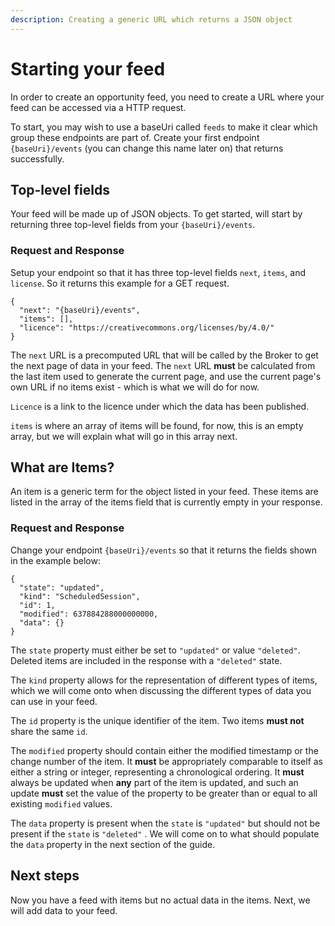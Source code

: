 ```yaml
---
description: Creating a generic URL which returns a JSON object
---
```


# Starting your feed

In order to create an opportunity feed, you need to create a URL where your feed can be accessed via a HTTP request.

To start, you may wish to use a baseUri called `feeds` to make it clear which group these endpoints are part of. Create your first endpoint `{baseUri}/events` (you can change this name later on) that returns successfully.&#x20;

## Top-level fields

Your feed will be made up of JSON objects. To get started, will start by returning three top-level fields from your `{baseUri}/events`.

### Request and Response

Setup your endpoint so that it has three top-level fields `next`, `items`, and `license`. So it returns this example for a GET request.

```
{
  "next": "{baseUri}/events",
  "items": [],
  "licence": "https://creativecommons.org/licenses/by/4.0/"
}  
```

The `next` URL is a precomputed URL that will be called by the Broker to get the next page of data in your feed. The `next` URL **must** be calculated from the last item used to generate the current page, and use the current page's own URL if no items exist - which is what we will do for now.

`Licence` is a link to the licence under which the data has been published.

`items` is where an array of items will be found, for now, this is an empty array, but we will explain what will go in this array next.&#x20;

## What are Items?

An item is a generic term for the object listed in your feed. These items are listed in the array of the items field that is currently empty in your response.

### Request and Response

Change your endpoint `{baseUri}/events` so that it returns the fields shown in the example below:

```
{
  "state": "updated",
  "kind": "ScheduledSession",
  "id": 1,
  "modified": 637884288000000000,
  "data": {}
}
```

The `state` property must either be set to `"updated"` or value `"deleted"`. Deleted items are included in the response with a `"deleted"` state.

The `kind` property allows for the representation of different types of items, which we will come onto when discussing the different types of data you can use in your feed.

The `id` property is the unique identifier of the item. Two items **must not** share the same `id`.&#x20;

The `modified` property should contain either the modified timestamp or the change number of the item. It **must** be appropriately comparable to itself as either a string or integer, representing a chronological ordering. It **must** always be updated when **any** part of the item is updated, and such an update **must** set the value of the property to be greater than or equal to all existing `modified` values.&#x20;

The `data` property is present when the `state` is `"updated"` but should not be present if the `state` is `"deleted"` . We will come on to what should populate the `data` property in the next section of the guide.

## Next steps

Now you have a feed with items but no actual data in the items. Next, we will add data to your feed.

